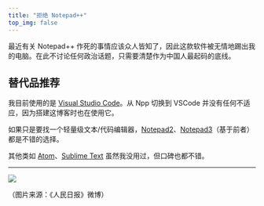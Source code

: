 ```yaml
---
title: "拒绝 Notepad++"
top_img: false
---
```


最近有关 Notepad++ 作死的事情应该众人皆知了，因此这款软件被无情地踢出我的电脑。在此不讨论任何政治话题，只需要清楚作为中国人最起码的底线。

## 替代品推荐

我目前使用的是 [Visual Studio Code](https://code.visualstudio.com/)。从 Npp 切换到 VSCode 并没有任何不适应，因为搭建这博客时也在使用它。

如果只是要找一个轻量级文本/代码编辑器，[Notepad2](https://notepad2.com/)、[Notepad3](https://github.com/rizonesoft/Notepad3)（基于前者）都是不错的选择。

其他类如 [Atom](https://github.com/atom/atom)、[Sublime Text](http://www.sublimetext.com/) 虽然我没用过，但口碑也都不错。

---

<img src="/img/in-post/china-cannot-be-less.jpg" />

（图片来源：《人民日报》微博）